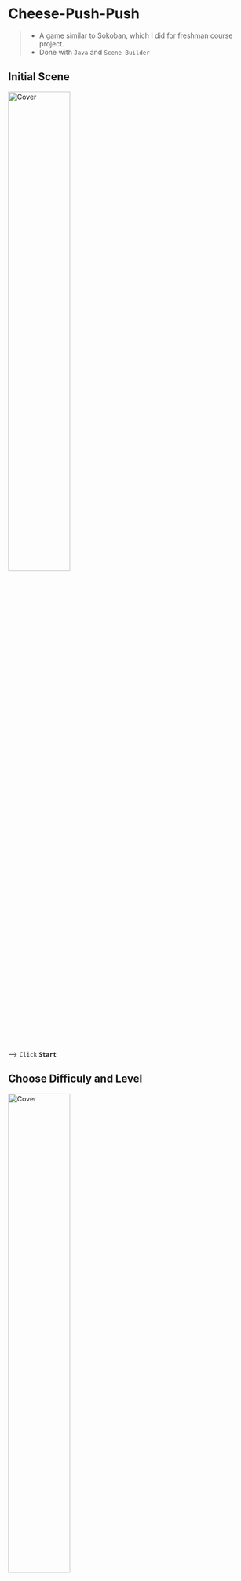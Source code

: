 # Cheese-Push-Push
> - A game similar to Sokoban, which I did for freshman course project. <br>
> - Done with `Java` and `Scene Builder`<br>
## Initial Scene <br>
<img src="https://github.com/hou47ee/Cheese-Push-Push/blob/main/cheese_push/1.jpg" alt="Cover" width="50%"/> <br>
--> `Click` **`Start`**<br>
## Choose Difficuly and Level <br>
<img src="https://github.com/hou47ee/Cheese-Push-Push/blob/main/cheese_push/2.jpg" alt="Cover" width="50%"/> <br>
--> `Click the` **`Bears`**<br>
<img src="https://github.com/hou47ee/Cheese-Push-Push/blob/main/cheese_push/3.jpg" alt="Cover" width="50%"/> <br>
--> `Click the` **`number of level`**<br>
